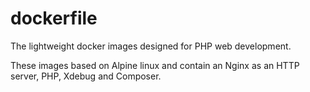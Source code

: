 # dockerfile

The lightweight docker images designed for PHP web development.

These images based on Alpine linux and contain an Nginx as an HTTP server, PHP, Xdebug and Composer.
